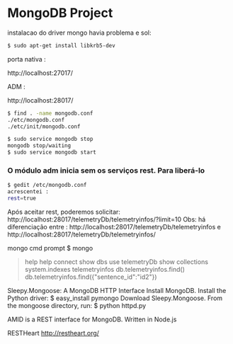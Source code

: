 # MongoDB Project

instalacao do driver mongo havia problema e sol:
```sh
$ sudo apt-get install libkrb5-dev
```
porta nativa :

http://localhost:27017/

ADM :

http://localhost:28017/

```sh
$ find . -name mongodb.conf
./etc/mongodb.conf
./etc/init/mongodb.conf
```
```sh
$ sudo service mongodb stop
mongodb stop/waiting
$ sudo service mongodb start
```
### O módulo adm inicia sem os serviços rest. Para liberá-lo
```sh
$ gedit /etc/mongodb.conf
acrescentei :
rest=true
```

Após aceitar rest, poderemos solicitar:
http://localhost:28017/telemetryDb/telemetryinfos/?limit=10
Obs: há diferenciação entre :
http://localhost:28017/telemetryDb/telemetryinfos
e
http://localhost:28017/telemetryDb/telemetryinfos/


mongo cmd prompt
$ mongo
> help
> help connect
> show dbs
> use telemetryDb
> show collections
system.indexes
telemetryinfos
> db.telemetryinfos.find()
> db.telemetryinfos.find({"sentence_id":"id2"})


Sleepy.Mongoose: A MongoDB HTTP Interface
Install MongoDB.
Install the Python driver:
$ easy_install pymongo
Download Sleepy.Mongoose.
From the mongoose directory, run:
$ python httpd.py


AMID is a REST interface for MongoDB. Written in Node.js

RESTHeart
http://restheart.org/
